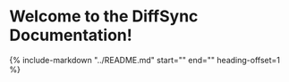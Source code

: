 # Welcome to the DiffSync Documentation!

{%
    include-markdown "../README.md"
    start="<!--intro start-->"
    end="<!--intro end-->"
    heading-offset=1
%}
